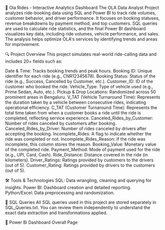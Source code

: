 🚖 Ola Rides - Interactive Analytics Dashboard
The OLA Data Analyst Project analyzes ride-booking data using SQL and Power BI to track ride volumes, customer behavior, and driver performance. It focuses on booking statuses, revenue breakdowns by payment method, and top customers. SQL queries are used to calculate ride statistics, and the final Power BI dashboard visualizes key data, including ride volumes, vehicle performance, and sales. The analysis helps optimize OLA's services by identifying trends and areas for improvement.

🔍 Project Overview
This project simulates real-world ride-calling data and includes 20+ fields such as:

Date & Time: Tracks booking trends and peak hours.
Booking ID: Unique identifier for each ride (e.g., CNR12345678).
Booking Status: Status of the ride (e.g., Success, Cancelled by Customer, etc.).
Customer_ID: ID of the customer who booked the ride.
Vehicle_Type: Type of vehicle used (e.g., Prime Sedan, Auto, etc.).
Pickup & Drop Locations: Randomized across 50 prominent areas in Bengaluru.
V_TAT (Vehicle Turnaround Time): Represents the duration taken by a vehicle between consecutive rides, indicating operational efficiency.
C_TAT (Customer Turnaround Time): Represents the total time taken from when a customer books a ride until the ride is completed, reflecting service experience.
Canceled_Rides_by_Customer: Number of rides canceled by customers after booking.
Canceled_Rides_by_Driver: Number of rides canceled by drivers after accepting the booking.
Incomplete_Rides: A flag to indicate whether the ride was completed or not.
Incomplete_Rides_Reason: If the ride was incomplete, this column stores the reason.
Booking_Value: Monetary value of the completed ride.
Payment_Method: Mode of payment used for the ride (e.g., UPI, Card, Cash).
Ride_Distance: Distance covered in the ride (in kilometers).
Driver_Ratings: Ratings provided by customers to the drivers (out of 5).
Customer_Rating: Ratings provided by drivers to the customers (out of 5).

🛠️ Tools & Technologies
SQL: Data wrangling, cleaning and querying for insights.
Power BI: Dashboard creation and detailed reporting.
Python/Excel: Data preprocessing and randomization.

📂 SQL Queries
All SQL queries used in this project are stored separately in SQL_Queries.txt.
You can review them independently to understand the exact data extraction and transformations applied.

📂 Power Bi Dashboard
Overall Page

